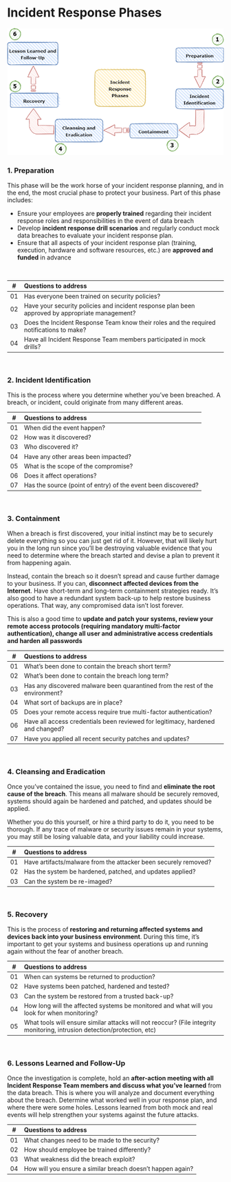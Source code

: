 #  Incident Response Phases

![](https://raw.githubusercontent.com/gh1mau/IRH/main/img/irh-phases.png)


### 1. Preparation

This phase will be the work horse of your incident response planning, and in the end, the most crucial phase to protect your business. Part of this phase includes:  

-   Ensure  your employees are **properly trained**  regarding their incident response roles and responsibilities in the event of data breach
-   Develop **incident response drill scenarios** and regularly conduct mock data breaches to evaluate your incident response plan.
-   Ensure that all aspects of your incident response plan (training, execution, hardware and software resources, etc.) are **approved and funded** in advance
<br>

|#|**Questions to address**  |
|--|:--|
| 01 | Has everyone been trained on security policies? |
| 02 | Have your security policies and incident response plan been approved by appropriate management? |
| 03 | Does the Incident Response Team know their roles and the required notifications to make? |
| 04 | Have all Incident Response Team members participated in mock drills?|

<br>



### 2. Incident Identification

This is the process where you determine whether you’ve been breached. A breach, or incident, could originate from many different areas.
<br>

|#|**Questions to address**    |
|--|:--|
| 01 | When did the event happen? |
| 02|  How was it discovered?|
| 03|  Who discovered it?|
| 04 |  Have any other areas been impacted?|
| 05|  What is the scope of the compromise?|
| 06|  Does it affect operations?|
| 07|  Has the source (point of entry) of the event been discovered?|

<br>

### 3. Containment
When a breach is first discovered, your initial instinct may be to securely delete everything so you can just get rid of it. However, that will likely hurt you in the long run since you’ll be destroying valuable evidence that you need to determine where the breach started and devise a plan to prevent it from happening again.

Instead, contain the breach so it doesn’t spread and cause further damage to your business. If you can, **disconnect affected devices from the Internet**. Have short-term and long-term containment strategies ready. It’s also good to have a redundant system back-up to help restore business operations. That way, any compromised data isn’t lost forever.

This is also a good time to **update and patch your systems, review your remote access protocols (requiring mandatory multi-factor authentication), change all user and administrative access credentials and harden all passwords**
<br>

|#|**Questions to address**    |
|--|:--|
| 01 | What’s been done to contain the breach short term? |
| 02|  What’s been done to contain the breach long term?|
| 03|  Has any discovered malware been quarantined from the rest of the environment?|
| 04 |  What sort of backups are in place?|
| 05|  Does your remote access require true multi-factor authentication?|
| 06|  Have all access credentials been reviewed for legitimacy, hardened and changed?|
| 07|  Have you applied all recent security patches and updates?|

<br>

### 4. Cleansing and Eradication
Once you’ve contained the issue, you need to find and **eliminate the root cause of the breach**. This means all malware should be securely removed, systems should again be hardened and patched, and updates should be applied.

Whether you do this yourself, or hire a third party to do it, you need to be thorough. If any trace of malware or security issues remain in your systems, you may still be losing valuable data, and your liability could increase.
<br>


|#|**Questions to address**    |
|--|:--|
| 01 | Have artifacts/malware from the attacker been securely removed? |
| 02|  Has the system be hardened, patched, and updates applied?|
| 03|  Can the system be re-imaged?|

<br>


### 5. Recovery
This is the process of **restoring and returning affected systems and devices back into your business environment**. During this time, it’s important to get your systems and business operations up and running again without the fear of another breach.
<br>


|#|**Questions to address**    |
|--|:--|
| 01 | When can systems be returned to production?|
| 02|  Have systems been patched, hardened and tested?|
| 03|  Can the system be restored from a trusted back-up?|
| 04|  How long will the affected systems be monitored and what will you look for when monitoring?|
| 05|  What tools will ensure similar attacks will not reoccur? (File integrity monitoring, intrusion detection/protection, etc)|

<br>

### 6. Lessons Learned and Follow-Up
Once the investigation is complete, hold an **after-action meeting with all Incident Response Team members and discuss what you’ve learned** from the data breach.  This is where you will analyze and document everything about the breach.  Determine what worked well in your response plan, and where there were some holes. Lessons learned from both mock and real events will help strengthen your systems against the future attacks.
<br>

|#|**Questions to address**    |
|--|:--|
| 01 | What changes need to be made to the security?|
| 02|  How should employee be trained differently?|
| 03|  What weakness did the breach exploit?|
| 04|  How will you ensure a similar breach doesn’t happen again?|

<br>
























